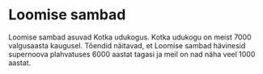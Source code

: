 # Loomise sambad

Loomise sambad asuvad Kotka udukogus. Kotka udukogu on meist 7000 valgusaasta
kaugusel. Tõendid näitavad, et Loomise sambad hävinesid supernoova plahvatuses
6000 aastat tagasi ja meil on nad näha veel 1000 aastat.

